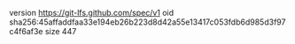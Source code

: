 version https://git-lfs.github.com/spec/v1
oid sha256:45affaddfaa33e194eb26b223d8d42a55e13417c053fdb6d985d3f97c4f6af3e
size 447
